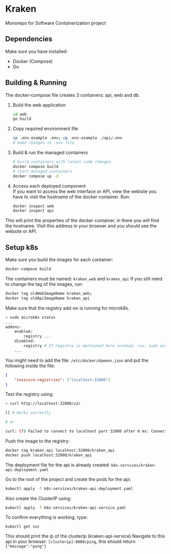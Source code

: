 # Kraken
Monorepo for Software Containerization project

## Dependencies
Make sure you have installed:
- Docker (Compose)
- Go

## Building & Running
The docker-compose file creates 3 containers: api, web and db.

1. Build the web application
    ```bash
    cd web
    go build
    ```

2. Copy required environment file
    ```bash
    cp .env.example .env; cp .env.example ./api/.env
    # make changes to .env file
    ```

3. Build & run the managed containers
    ```bash
    # build containers with latest code changes
    docker compose build
    # start managed containers
    docker compose up -d
    ```

4. Access each deployed component  
   If you want to access the web interface or API, view the website you have to visit the hostname of the docker container.
   Run:
    ```bash
    docker inspect web
    docker inspect api
    ```
This will print the properties of the docker container, in there you will find the hostname. Visit this address in your
browser and you should see the website or API.

## Setup k8s
Make sure you build the images for each container:
```bash
docker-compose build
```
The containers must be named: `kraken_web` and `kraken_api`
If you still need to change the tag of the images, run:
```bash
docker tag oldWebImageName kraken_web;
docker tag oldApiImageName kraken_api
```

Make sure that the registry add-on is running for microk8s.
```bash
> sudo microk8s status
...
addons:
    enabled:
        registry ...
    disabled:
        registry # If registry is mentioned here instead, run: sudo microk8s enable registry
    ...
```

You might need to add the file: `/etc/docker/daemon.json` and put the following inside the file:
```json
{
    "insecure-registries": ["localhost:32000"]
}
```
Test the registry using:
```bash
> curl http://localhost:32000/v2/

[] # Works correctly

# or

curl: (7) Failed to connect to localhost port 32000 after 0 ms: Connection refused # Does not work, check if registry is enabled!
```

Push the image to the registry:
```bash
docker tag kraken_api localhost:32000/kraken_api
docker push localhost:32000/kraken_api
```

The deployment file for the api is already created: `k8s-services/kraken-api-deployment.yaml`

Go to the root of the project and create the pods for the api:
```bash
kubectl apply -f k8s-services/kraken-api-deployment.yaml
```

Also create the ClusterIP using:
```bash
kubectl apply -f k8s-services/kraken-api-service.yaml
```

To confirm everything is working, type:
```
kubectl get svc
```
This should print the ip of the clusterIp (kraken-api-service)
Navigate to this api in your browser: `[clusterip]:8080/ping`, this should return `{"message":"pong"}`